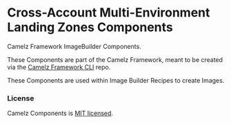# Cross-Account Multi-Environment Landing Zones Components
Camelz Framework ImageBuilder Components.

These Components are part of the Camelz Framework, meant to be created via the [Camelz Framework CLI](https://github.com/mjcconsulting/camelz-cli) repo.

These Components are used within Image Builder Recipes to create Images.

### License
Camelz Components is [MIT licensed](./LICENSE).
